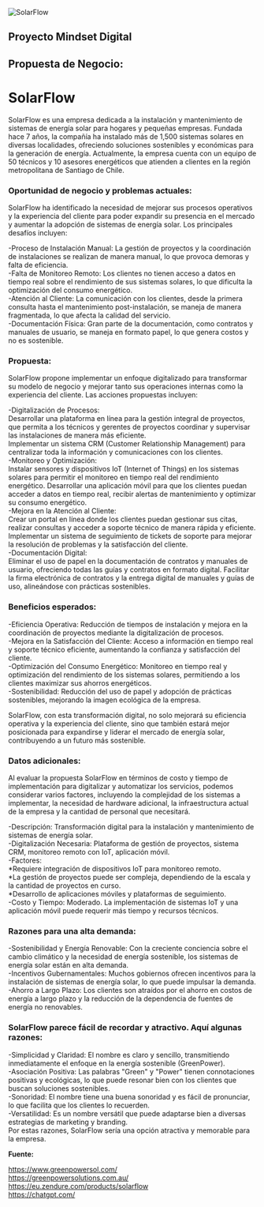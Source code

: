 ![SolarFlow](./assets/img/logoSolarFlow.png)

## **Proyecto Mindset Digital**<br>

## **Propuesta de Negocio:**<br>

# **SolarFlow**<br>

SolarFlow es una empresa dedicada a la instalación y mantenimiento de sistemas de energía solar para hogares y pequeñas empresas. Fundada hace 7 años, la compañía ha instalado más de 1,500 sistemas solares en diversas localidades, ofreciendo soluciones sostenibles y económicas para la generación de energía. Actualmente, la empresa cuenta con un equipo de 50 técnicos y 10 asesores energéticos que atienden a clientes en la región metropolitana de Santiago de Chile.<br>

### **Oportunidad de negocio y problemas actuales:**<br>
SolarFlow ha identificado la necesidad de mejorar sus procesos operativos y la experiencia del cliente para poder expandir su presencia en el mercado y aumentar la adopción de sistemas de energía solar. Los principales desafíos incluyen:<br>

-Proceso de Instalación Manual: La gestión de proyectos y la coordinación de instalaciones se realizan de manera manual, lo que provoca demoras y falta de eficiencia.<br>
-Falta de Monitoreo Remoto: Los clientes no tienen acceso a datos en tiempo real sobre el rendimiento de sus sistemas solares, lo que dificulta la optimización del consumo energético.<br>
-Atención al Cliente: La comunicación con los clientes, desde la primera consulta hasta el mantenimiento post-instalación, se maneja de manera fragmentada, lo que afecta la calidad del servicio.<br>
-Documentación Física: Gran parte de la documentación, como contratos y manuales de usuario, se maneja en formato papel, lo que genera costos y no es sostenible.<br>

### **Propuesta:**<br>
SolarFlow propone implementar un enfoque digitalizado para transformar su modelo de negocio y mejorar tanto sus operaciones internas como la experiencia del cliente. Las acciones propuestas incluyen:<br>

-Digitalización de Procesos:<br>
Desarrollar una plataforma en línea para la gestión integral de proyectos, que permita a los técnicos y gerentes de proyectos coordinar y supervisar las instalaciones de manera más eficiente.<br>
Implementar un sistema CRM (Customer Relationship Management) para centralizar toda la información y comunicaciones con los clientes.<br>
-Monitoreo y Optimización:<br>
Instalar sensores y dispositivos IoT (Internet of Things) en los sistemas solares para permitir el monitoreo en tiempo real del rendimiento energético.
Desarrollar una aplicación móvil para que los clientes puedan acceder a datos en tiempo real, recibir alertas de mantenimiento y optimizar su consumo energético.<br>
-Mejora en la Atención al Cliente:<br>
Crear un portal en línea donde los clientes puedan gestionar sus citas, realizar consultas y acceder a soporte técnico de manera rápida y eficiente.
Implementar un sistema de seguimiento de tickets de soporte para mejorar la resolución de problemas y la satisfacción del cliente.<br>
-Documentación Digital:<br>
Eliminar el uso de papel en la documentación de contratos y manuales de usuario, ofreciendo todas las guías y contratos en formato digital.
Facilitar la firma electrónica de contratos y la entrega digital de manuales y guías de uso, alineándose con prácticas sostenibles.<br>

### **Beneficios esperados:**<br>
-Eficiencia Operativa: Reducción de tiempos de instalación y mejora en la coordinación de proyectos mediante la digitalización de procesos.<br>
-Mejora en la Satisfacción del Cliente: Acceso a información en tiempo real y soporte técnico eficiente, aumentando la confianza y satisfacción del cliente.<br>
-Optimización del Consumo Energético: Monitoreo en tiempo real y optimización del rendimiento de los sistemas solares, permitiendo a los clientes maximizar sus ahorros energéticos.<br>
-Sostenibilidad: Reducción del uso de papel y adopción de prácticas sostenibles, mejorando la imagen ecológica de la empresa.<br>

SolarFlow, con esta transformación digital, no solo mejorará su eficiencia operativa y la experiencia del cliente, sino que también estará mejor posicionada para expandirse y liderar el mercado de energía solar, contribuyendo a un futuro más sostenible.<br>

### **Datos adicionales:**<br>

Al evaluar la propuesta SolarFlow en términos de costo y tiempo de implementación para digitalizar y automatizar los servicios, podemos considerar varios factores, incluyendo la complejidad de los sistemas a implementar, la necesidad de hardware adicional, la infraestructura actual de la empresa y la cantidad de personal que necesitará.<br>

-Descripción: Transformación digital para la instalación y mantenimiento de sistemas de energía solar.<br>
-Digitalización Necesaria: Plataforma de gestión de proyectos, sistema CRM, monitoreo remoto con IoT, aplicación móvil.<br>
-Factores:<br>
    *Requiere integración de dispositivos IoT para monitoreo remoto.<br>
    *La gestión de proyectos puede ser compleja, dependiendo de la escala y la cantidad de proyectos en curso.<br>
    *Desarrollo de aplicaciones móviles y plataformas de seguimiento.<br>
-Costo y Tiempo: Moderado. La implementación de sistemas IoT y una aplicación móvil puede requerir más tiempo y recursos técnicos.<br>

### **Razones para una alta demanda:**<br>

-Sostenibilidad y Energía Renovable: Con la creciente conciencia sobre el cambio climático y la necesidad de energía sostenible, los sistemas de energía solar están en alta demanda.<br>
-Incentivos Gubernamentales: Muchos gobiernos ofrecen incentivos para la instalación de sistemas de energía solar, lo que puede impulsar la demanda.<br>
-Ahorro a Largo Plazo: Los clientes son atraídos por el ahorro en costos de energía a largo plazo y la reducción de la dependencia de fuentes de energía no renovables.<br>

### **SolarFlow parece fácil de recordar y atractivo. Aquí algunas razones:**<br>

-Simplicidad y Claridad: El nombre es claro y sencillo, transmitiendo inmediatamente el enfoque en la energía sostenible (GreenPower).<br>
-Asociación Positiva: Las palabras "Green" y "Power" tienen connotaciones positivas y ecológicas, lo que puede resonar bien con los clientes que buscan soluciones sostenibles.<br>
-Sonoridad: El nombre tiene una buena sonoridad y es fácil de pronunciar, lo que facilita que los clientes lo recuerden.<br>
-Versatilidad: Es un nombre versátil que puede adaptarse bien a diversas estrategias de marketing y branding.<br>
Por estas razones, SolarFlow sería una opción atractiva y memorable para la empresa.<br>

**Fuente:**<br>

https://www.greenpowersol.com/<br>
https://greenpowersolutions.com.au/<br>
https://eu.zendure.com/products/solarflow<br>
https://chatgpt.com/<br>